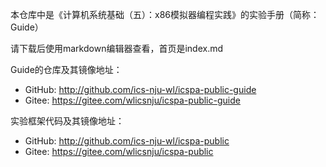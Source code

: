 本仓库中是《计算机系统基础（五）：x86模拟器编程实践》的实验手册（简称：Guide）

请下载后使用markdown编辑器查看，首页是index.md

Guide的仓库及其镜像地址：
* GitHub: http://github.com/ics-nju-wl/icspa-public-guide
* Gitee: https://gitee.com/wlicsnju/icspa-public-guide

实验框架代码及其镜像地址：
* GitHub: http://github.com/ics-nju-wl/icspa-public
* Gitee: https://gitee.com/wlicsnju/icspa-public

